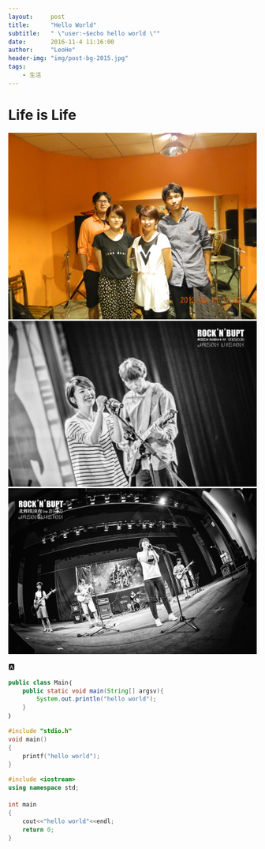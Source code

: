 ```yaml
---
layout:     post
title:      "Hello World"
subtitle:   " \"user:~$echo hello world \""
date:       2016-11-4 11:16:00
author:     "LeoHe"
header-img: "img/post-bg-2015.jpg"
tags:
    - 生活
---
```



# Life is Life
![MXX](/img/about-bg.jpg)
![MXX1](/img/home-bg.jpg)
![MXX2](/img/tag-bg.jpg)



​:a:​


```java
public class Main｛
    public static void main(String[] argsv){
        System.out.println("hello world");
    }
｝
```


```cpp
#include "stdio.h"
void main()
{
    printf("hello world");
}
```

```cpp
#include <iostream>
using namespace std;

int main
{
    cout<<"hello world"<<endl;
    return 0;
}
```
